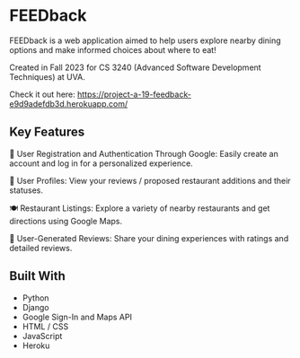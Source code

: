 # FEEDback
FEEDback is a web application aimed to help users explore nearby dining options and make informed choices about where to eat!

Created in Fall 2023 for CS 3240 (Advanced Software Development Techniques) at UVA. 

Check it out here: https://project-a-19-feedback-e9d9adefdb3d.herokuapp.com/

## Key Features
📱 User Registration and Authentication Through Google: Easily create an account and log in for a personalized experience.

👤 User Profiles: View your reviews / proposed restaurant additions and their statuses.

🍽️ Restaurant Listings: Explore a variety of nearby restaurants and get directions using Google Maps.

🌟 User-Generated Reviews: Share your dining experiences with ratings and detailed reviews.

## Built With
* Python
* Django
* Google Sign-In and Maps API
* HTML / CSS
* JavaScript
* Heroku 
